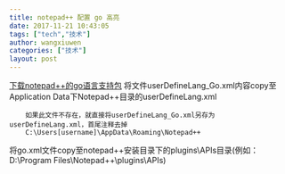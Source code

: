 ```yaml
---
title: notepad++ 配置 go 高亮
date: 2017-11-21 10:43:05
tags: ["tech","技术"]
author: wangxiuwen
categories: ["技术"]
layout: post
---
```


[下载notepad++的go语言支持包](http://notepad-plus.sourceforge.net/commun/userDefinedLang/go.zip)
将文件userDefineLang_Go.xml内容copy至Application Data下Notepad++目录的userDefineLang.xml

		如果此文件不存在，就直接将userDefineLang_Go.xml另存为userDefineLang.xml，首尾注释去掉
		C:\Users[username]\AppData\Roaming\Notepad++ 

将go.xml文件copy至notepad++安装目录下的plugins\APIs目录(例如：D:\Program Files\Notepad++\plugins\APIs)